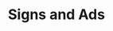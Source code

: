 ---
title: Signs and Ads
path: xp.communications.marketing
order: 4
type: Coordinator
userID: cm9iQGZsYXRsYW5kZ3JvdXAub3Jn
rprs: false
---